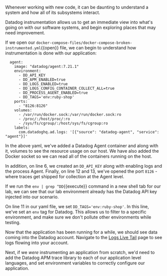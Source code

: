 Whenever working with new code, it can be daunting to understand a system and how all of its subsystems interact.

Datadog instrumentation allows us to get an immediate view into what's going on with our software systems, and begin exploring places that may need improvement.

If we open our `docker-compose-files/docker-compose-broken-instrumented.yml`{{open}} file, we can begin to understand how instrumentation is done with our application:

```
  agent:
    image: "datadog/agent:7.21.1"
    environment:
      - DD_API_KEY
      - DD_APM_ENABLED=true
      - DD_LOGS_ENABLED=true
      - DD_LOGS_CONFIG_CONTAINER_COLLECT_ALL=true
      - DD_PROCESS_AGENT_ENABLED=true
      - DD_TAGS='env:ruby-shop'
    ports:
      - "8126:8126"
    volumes:
      - /var/run/docker.sock:/var/run/docker.sock:ro
      - /proc/:/host/proc/:ro
      - /sys/fs/cgroup/:/host/sys/fs/cgroup:ro
    labels:
      com.datadoghq.ad.logs: '[{"source": "datadog-agent", "service": "agent"}]'
```

In the above yaml, we've added a Datadog Agent container and along with it, volumes to see the resource usage on our host. We have also added the Docker socket so we can read all of the containers running on the host.

In addition, on line 6, we created an `DD_API_KEY` along with enabling logs and the process Agent. Finally, on line 12 and 13, we've opened the port `8126` - where traces get shipped for collection at the Agent level.

If we run the `env | grep ^DD`{{execute}} command in a new shell tab for our lab, we can see that our lab environment already has the Datadog API key injected into our scenario.

On line 11 in our yaml file, we set `DD_TAGS='env:ruby-shop'`. In this line, we've set an `env` tag for Datadog. This allows us to filter to a specific environment, and make sure we don't pollute other environments while testing.

Now that the application has been running for a while, we should see data coming into the Datadog account. Navigate to the [Logs Live Tail](https://app.datadoghq.com/logs/livetail) page to see logs flowing into your account.

Next, if we *were* instrumenting an application from scratch, we'd need to add the Datadog APM trace library to each of our application level languages, and set environment variables to correctly configure our application.
